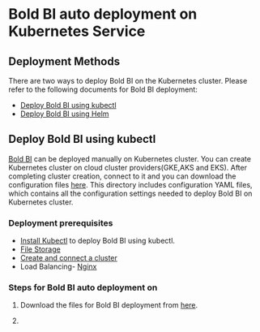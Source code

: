 # Bold BI auto deployment on Kubernetes Service

## Deployment Methods

There are two ways to deploy Bold BI on the Kubernetes cluster. Please refer to the following documents for Bold BI deployment:

* [Deploy Bold BI using kubectl]()
* [Deploy Bold BI using Helm]()

## Deploy Bold BI using kubectl

[Bold BI](https://www.boldbi.com/) can be deployed manually on Kubernetes cluster. You can create Kubernetes cluster on cloud cluster providers(GKE,AKS and EKS). After completing cluster creation, connect to it and you can download the configuration files [here](../deploy/). This directory includes configuration YAML files, which contains all the configuration settings needed to deploy Bold BI on Kubernetes cluster.

### Deployment prerequisites

* [Install Kubectl](https://kubernetes.io/docs/tasks/tools/#kubectl) to deploy Bold BI using kubectl.
* [File Storage](pre-requisites.md#file-storage)
* [Create and connect a cluster](pre-requisites.md#create-a-cluster)
* Load Balancing- [Nginx](pre-requisites.md#ingress-nginx)


### Steps for Bold BI auto deployment on 

1. Download the files for Bold BI deployment from [here]().

2.  

